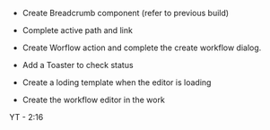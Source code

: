 - Create Breadcrumb component (refer to previous build)
- Complete active path and link
- Create Worflow action and complete the create workflow dialog.
- Add a Toaster to check status


- Create a loding template when the editor is loading
- Create the workflow editor in the work

YT - 2:16